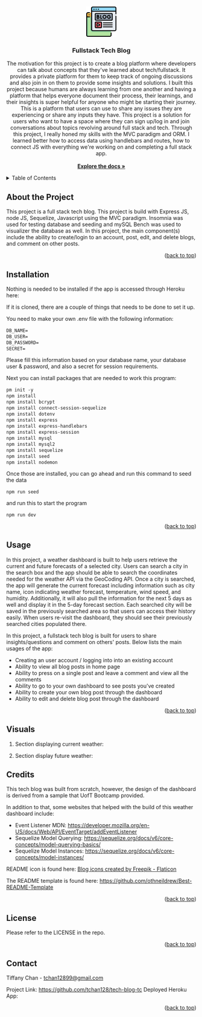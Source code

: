 <br />
<div align="center">
    <a href="https://github.com/tchan128/tech-blog-tc"><img src="./public/assets/blogging.png" alt="Logo" width="80" height="80"></a>
    <h3 align="center">Fullstack Tech Blog</h3>
    <p align="center">
        The motivation for this project is to create a blog platform where developers can talk about concepts that they've learned about tech/fullstack. It provides a private platform for them to keep track of ongoing discussions and also join in on them to provide some insights and solutions. I built this project because humans are always learning from one another and having a platform that helps everyone document their process, their learnings, and their insights is super helpful for anyone who might be starting their journey. This is a platform that users can use to share any issues they are experiencing or share any inputs they have. This project is a solution for users who want to have a space where they can sign up/log in and join conversations about topics revolving around full stack and tech. Through this project, I really honed my skills with the MVC paradigm and ORM. I learned better how to access data using handlebars and routes, how to connect JS with everything we're working on and completing a full stack app.
        <br/>
        <br/>
        <a href="https://github.com/tchan128/tech-blog-tc"><strong>Explore the docs »</strong></a>
    </p>
</div>

<details>
  <summary>Table of Contents</summary>
  <ol>
    <li><a href="#about-the-project">About The Project</a></li>
    <li><a href="#installation">Installation</a></li>
    <li><a href="#usage">Usage</a></li>
    <li><a href="#visuals">Visuals</a></li>
    <li><a href="#credits">Credits</a></li>
    <li><a href="#license">License</a></li>
    <li><a href="#contact">Contact</a></li>
  </ol>
</details>

## About the Project

This project is a full stack tech blog. This project is build with Express JS, node JS, Sequelize, Javascript using the MVC paradigm. Insomnia was used for testing database and seeding and mySQL Bench was used to visualizer the database as well. In this project, the main component(s) include the ability to create/login to an account, post, edit, and delete blogs, and comment on other posts. 

<p align="right">(<a href="#readme-top">back to top</a>)</p>

## Installation

Nothing is needed to be installed if the app is accessed through Heroku here:

If it is cloned, there are a couple of things that needs to be done to set it up. 

You need to make your own .env file with the following information:

```
DB_NAME= 
DB_USER= 
DB_PASSWORD= 
SECRET= 
```

Please fill this information based on your database name, your database user & password, and also a secret for session requirements. 

Next you can install packages that are needed to work this program:

```
pm init -y
npm install
npm install bcrypt
npm install connect-session-sequelize
npm install dotenv
npm install express
npm install express-handlebars
npm install express-session
npm install mysql
npm install mysql2
npm install sequelize
npm install seed
npm install nodemon
```

Once those are installed, you can go ahead and run this command to seed the data

```
npm run seed
```

and run this to start the program

```
npm run dev
```

<p align="right">(<a href="#readme-top">back to top</a>)</p>
 
## Usage

In this project, a weather dashboard is built to help users retrieve the current and future forecasts of a selected city. Users can search a city in the search box and the app should be able to search the coordinates needed for the weather API via the GeoCoding API. Once a city is searched, the app will generate the current forecast including information such as city name, icon indicating weather forecast, temperature, wind speed, and humidity. Additionally, it will also pull the information for the next 5 days as well and display it in the 5-day forecast section. Each searched city will be saved in the previously searched area so that users can access their history easily. When users re-visit the dashboard, they should see their previously searched cities populated there. 

In this project, a fullstack tech blog is built for users to share insights/questions and comment on others' posts. Below lists the main usages of the app:

- Creating an user account / logging into into an existing account
- Ability to view all blog posts in home page 
- Ability to press on a single post and leave a comment and view all the comments 
- Ability to go to your own dashboard to see posts you've created 
- Ability to create your own blog post through the dashboard
- Ability to edit and delete blog post through the dashboard

<p align="right">(<a href="#readme-top">back to top</a>)</p>

## Visuals

1. Section displaying current weather:


2. Section display future weather:


## Credits

This tech blog was built from scratch, however, the design of the dashboard is derived from a sample that UofT Bootcamp provided. 

In addition to that, some websites that helped with the build of this weather dashboard include:

- Event Listener MDN: https://developer.mozilla.org/en-US/docs/Web/API/EventTarget/addEventListener
- Sequelize Model Querying: https://sequelize.org/docs/v6/core-concepts/model-querying-basics/
- Sequelize Model Instances: https://sequelize.org/docs/v6/core-concepts/model-instances/

README icon is found here: <a href="https://www.flaticon.com/free-icons/blog" title="blog icons">Blog icons created by Freepik - Flaticon</a>

The README template is found here: https://github.com/othneildrew/Best-README-Template

<p align="right">(<a href="#readme-top">back to top</a>)</p>

## License

Please refer to the LICENSE in the repo.

<p align="right">(<a href="#readme-top">back to top</a>)</p>

## Contact

Tiffany Chan - tchan12899@gmail.com

Project Link: https://github.com/tchan128/tech-blog-tc
Deployed Heroku App: 

<p align="right">(<a href="#readme-top">back to top</a>)</p>
